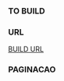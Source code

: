 


### TO BUILD
### URL
<a href="https://docs.expo.dev/build-reference/apk/">BUILD URL</a>


### PAGINACAO

